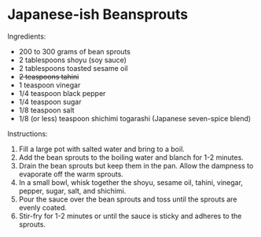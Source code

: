 # Japanese-ish Beansprouts

Ingredients:

* 200 to 300 grams of bean sprouts
* 2 tablespoons shoyu (soy sauce)
* 2 tablespoons toasted sesame oil
* ~~2 teaspoons tahini~~
* 1 teaspoon vinegar
* 1/4 teaspoon black pepper
* 1/4 teaspoon sugar
* 1/8 teaspoon salt
* 1/8 (or less) teaspoon shichimi togarashi (Japanese seven-spice blend)

Instructions:

1. Fill a large pot with salted water and bring to a boil.
2. Add the bean sprouts to the boiling water and blanch for 1-2 minutes.
3. Drain the bean sprouts but keep them in the pan. Allow the dampness to evaporate off the warm sprouts.
4. In a small bowl, whisk together the shoyu, sesame oil, tahini, vinegar, pepper, sugar, salt, and shichimi.
5. Pour the sauce over the bean sprouts and toss until the sprouts are evenly coated.
6. Stir-fry for 1-2 minutes or until the sauce is sticky and adheres to the sprouts.
